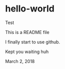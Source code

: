 # hello-world
Test


This is a README file

I finally start to use github. 

Kept you waiting huh

March 2, 2018
